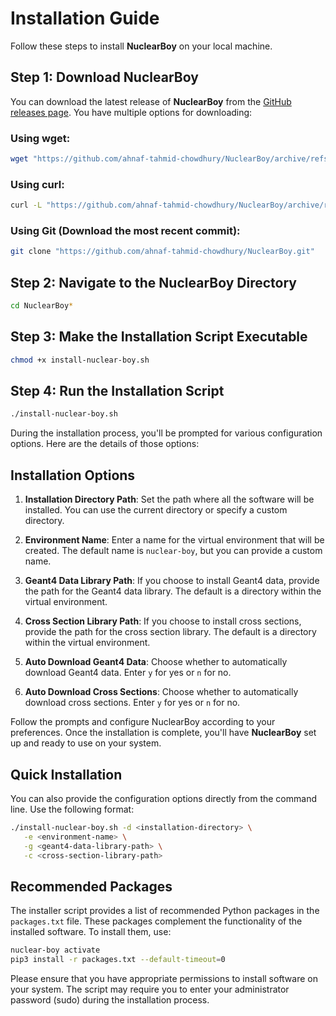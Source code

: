 # Installation Guide

Follow these steps to install **NuclearBoy** on your local machine.

## Step 1: Download NuclearBoy

You can download the latest release of **NuclearBoy** from the [GitHub releases page](https://github.com/ahnaf-tahmid-chowdhury/NuclearBoy/releases/latest). You have multiple options for downloading:

### Using wget:

```sh
wget "https://github.com/ahnaf-tahmid-chowdhury/NuclearBoy/archive/refs/tags/v0.1.1.tar.gz" -O - | tar -xz
```

### Using curl:

```sh
curl -L "https://github.com/ahnaf-tahmid-chowdhury/NuclearBoy/archive/refs/tags/v0.1.1.tar.gz" | tar -xz
```

### Using Git (Download the most recent commit):

```sh
git clone "https://github.com/ahnaf-tahmid-chowdhury/NuclearBoy.git"
```

## Step 2: Navigate to the NuclearBoy Directory

```sh
cd NuclearBoy*
```

## Step 3: Make the Installation Script Executable

```sh
chmod +x install-nuclear-boy.sh
```

## Step 4: Run the Installation Script

```sh
./install-nuclear-boy.sh
```

During the installation process, you'll be prompted for various configuration options. Here are the details of those options:

## Installation Options

1. **Installation Directory Path**: Set the path where all the software will be installed. You can use the current directory or specify a custom directory.

2. **Environment Name**: Enter a name for the virtual environment that will be created. The default name is `nuclear-boy`, but you can provide a custom name.

3. **Geant4 Data Library Path**: If you choose to install Geant4 data, provide the path for the Geant4 data library. The default is a directory within the virtual environment.

4. **Cross Section Library Path**: If you choose to install cross sections, provide the path for the cross section library. The default is a directory within the virtual environment.

5. **Auto Download Geant4 Data**: Choose whether to automatically download Geant4 data. Enter `y` for yes or `n` for no.

6. **Auto Download Cross Sections**: Choose whether to automatically download cross sections. Enter `y` for yes or `n` for no.

Follow the prompts and configure NuclearBoy according to your preferences. Once the installation is complete, you'll have **NuclearBoy** set up and ready to use on your system.

## Quick Installation

You can also provide the configuration options directly from the command line. Use the following format:

```sh
./install-nuclear-boy.sh -d <installation-directory> \
   -e <environment-name> \
   -g <geant4-data-library-path> \
   -c <cross-section-library-path>
```

## Recommended Packages

The installer script provides a list of recommended Python packages in the `packages.txt` file. These packages complement the functionality of the installed software. To install them, use:

```sh
nuclear-boy activate
pip3 install -r packages.txt --default-timeout=0
```

Please ensure that you have appropriate permissions to install software on your system. The script may require you to enter your administrator password (sudo) during the installation process.